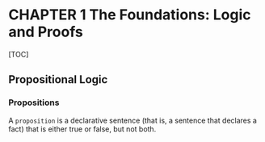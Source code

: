 # CHAPTER 1 The Foundations: Logic and Proofs

[TOC]



## Propositional Logic

### Propositions

A `proposition` is a declarative sentence (that is, a sentence that declares a fact) that is either true or false, but not both.